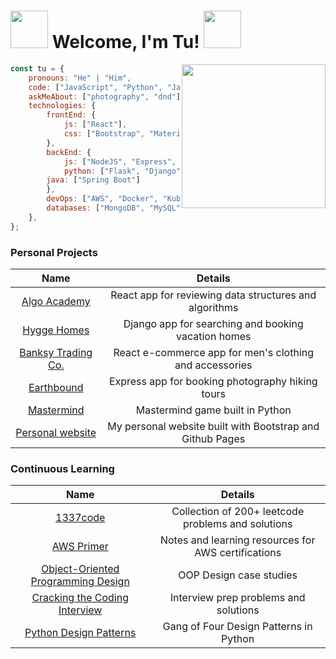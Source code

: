 # <img src="https://media.giphy.com/media/UPcPzUKUkDOrC/giphy.gif" width="60"> Welcome, I'm Tu! <img src="https://media.giphy.com/media/UPcPzUKUkDOrC/giphy.gif" width="60">

<img align='right' src="https://media.giphy.com/media/LmNwrBhejkK9EFP504/giphy.gif" width="230">

```javascript
const tu = {
    pronouns: "He" | "Him",
    code: ["JavaScript", "Python", "Java", "Go", "C"],
    askMeAbout: ["photography", "dnd"],
    technologies: {
        frontEnd: {
            js: ["React"],
            css: ["Bootstrap", "Material UI"]
        },
        backEnd: {
            js: ["NodeJS", "Express", "Typescript"],
            python: ["Flask", "Django"],
	    java: ["Spring Boot"]
        },
        devOps: ["AWS", "Docker", "Kubernetes"],
        databases: ["MongoDB", "MySQL", "PostgreSQL"],
    },
};
```

### Personal Projects

|                                Name                                 |                          Details                          |
| :-----------------------------------------------------------------: | :-------------------------------------------------------: |
|     [Algo Academy](https://github.com/akatsuki-co/algoacademy)      |  React app for reviewing data structures and algorithms   |
|      [Hygge Homes](https://github.com/akatsuki-co/hyggehomes)       |    Django app for searching and booking vacation homes    |
| [Banksy Trading Co.](https://github.com/tuvo1106/banksy_trading_co) |  React e-commerce app for men's clothing and accessories  |
|        [Earthbound](https://github.com/tuvo1106/earthbound)         |     Express app for booking photography hiking tours      |
|        [Mastermind](https://github.com/tuvo1106/mastermind)         |              Mastermind game built in Python              |
| [Personal website](https://github.com/tuvo1106/tuvo1106.github.io)  | My personal website built with Bootstrap and Github Pages |


### Continuous Learning

|                                     Name                                      |                       Details                       |
| :---------------------------------------------------------------------------: | :-------------------------------------------------: |
|               [1337code](https://github.com/tuvo1106/1337code)                | Collection of 200+ leetcode problems and solutions  |
|             [AWS Primer](https://github.com/tuvo1106/aws-primer)              | Notes and learning resources for AWS certifications |
| [Object-Oriented Programming Design](https://github.com/tuvo1106/oop_design)  |               OOP Design case studies               |
| [Cracking the Coding Interview](https://github.com/tuvo1106/ctci_6th_edition) |        Interview prep problems and solutions        |
| [Python Design Patterns](https://github.com/tuvo1106/python_design_patterns)  |       Gang of Four Design Patterns in Python        |

